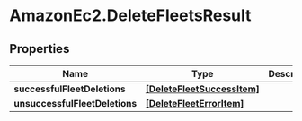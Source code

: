 # AmazonEc2.DeleteFleetsResult

## Properties

Name | Type | Description | Notes
------------ | ------------- | ------------- | -------------
**successfulFleetDeletions** | [**[DeleteFleetSuccessItem]**](DeleteFleetSuccessItem.md) |  | [optional] 
**unsuccessfulFleetDeletions** | [**[DeleteFleetErrorItem]**](DeleteFleetErrorItem.md) |  | [optional] 


